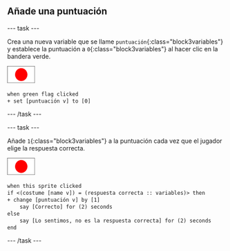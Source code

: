 ## Añade una puntuación

--- task ---

Crea una nueva variable que se llame `puntuación`{:class="block3variables"} y establece la puntuación a `0`{:class="block3variables"} al hacer clic en la bandera verde.

![Objeto bandera](images/flag-sprite.png)

```blocks3
when green flag clicked
+ set [puntuación v] to [0]
```

--- /task ---

--- task ---

Añade `1`{:class="block3variables"} a la puntuación cada vez que el jugador elige la respuesta correcta.

![Objeto bandera](images/flag-sprite.png)

```blocks3
when this sprite clicked
if <(costume [name v]) = (respuesta correcta :: variables)> then
+ change [puntuación v] by [1]
    say [Correcto] for (2) seconds
else
    say [Lo sentimos, no es la respuesta correcta] for (2) seconds
end
```

--- /task ---